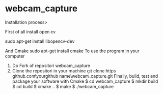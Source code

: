 # webcam_capture

Installation process>

First of all install open cv

  sudo apt-get install libopencv-dev
  
And Cmake
  sudo apt-get install cmake
To use the program in your computer
  1. Do Fork of repositori webcam_capture
  2. Clone the repositori in your machine
    git clone https github.com\yourgithub name\webcam_capture.git
Finally, build, test and package your software with Cmake
 $ cd webcam_capture 
 $ mkdir build 
 $ cd build 
 $ cmake .. 
 $ make 
 $ ./webcam_capture 
